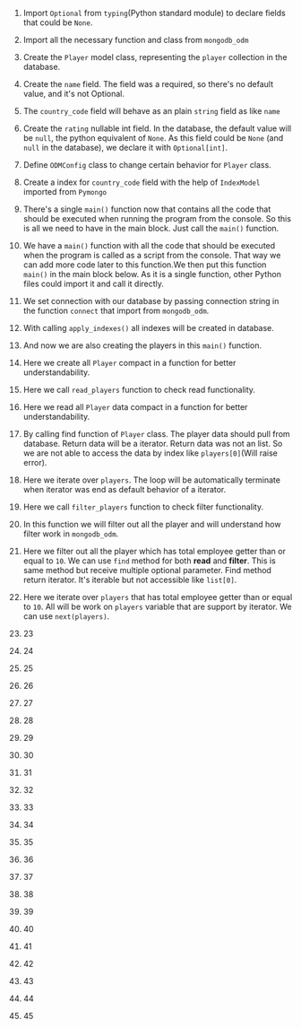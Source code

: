 1. Import `Optional` from `typing`(Python standard module) to declare fields that could be `None`.

2. Import all the necessary function and class from `mongodb_odm`

3. Create the `Player` model class, representing the `player` collection in the database.

4. Create the `name` field. The field was a required, so there's no default value, and it's not Optional.

5. The `country_code` field will behave as an plain `string` field as like `name`

6. Create the `rating` nullable int field. In the database, the default value will be `null`, the python equivalent of `None`. As this field could be `None` (and `null` in the database), we declare it with `Optional[int]`.

7. Define `ODMConfig` class to change certain behavior for `Player` class.

8. Create a index for `country_code` field with the help of `IndexModel` imported from `Pymongo`

9. There's a single `main()` function now that contains all the code that should be executed when running the program from the console. So this is all we need to have in the main block. Just call the `main()` function.

10. We have a `main()` function with all the code that should be executed when the program is called as a script from the console. That way we can add more code later to this function.We then put this function `main()` in the main block below. As it is a single function, other Python files could import it and call it directly.

11. We set connection with our database by passing connection string in the function `connect` that import from `mongodb_odm`.

12. With calling `apply_indexes()` all indexes will be created in database.

13. And now we are also creating the players in this `main()` function.

14. Here we create all `Player` compact in a function for better understandability.

15. Here we call `read_players` function to check read functionality.

16. Here we read all `Player` data compact in a function for better understandability.

17. By calling find function of `Player` class. The player data should pull from database. Return data will be a iterator. Return data was not an list. So we are not able to access the data by index like `players[0]`(Will raise error).

18. Here we iterate over `players`. The loop will be automatically terminate when iterator was end as default behavior of a iterator.

19. Here we call `filter_players` function to check filter functionality.

20. In this function we will filter out all the player and will understand how filter work in `mongodb_odm`.

21. Here we filter out all the player which has total employee getter than or equal to `10`. We can use `find` method for both **read** and **filter**. This is same method but receive multiple optional parameter. Find method return iterator. It's iterable but not accessible like `list[0]`.

22. Here we iterate over `players` that has total employee getter than or equal to `10`. All will be work on `players` variable that are support by iterator. We can use `next(players)`.

23. 23

24. 24

25. 25

26. 26

27. 27

28. 28

29. 29

30. 30

31. 31

32. 32

33. 33

34. 34

35. 35

36. 36

37. 37

38. 38

39. 39

40. 40

41. 41

42. 42

43. 43

44. 44

45. 45
